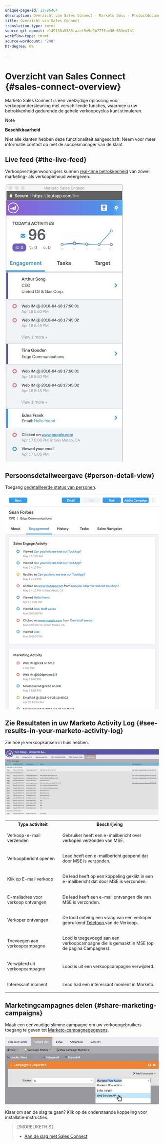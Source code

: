 ```yaml
---
unique-page-id: 13796464
description: Overzicht van Sales Connect - Marketo Docs - Productdocumentatie
title: Overzicht van Sales Connect
translation-type: tm+mt
source-git-commit: e149133a5383faaef5e9c9b7775ae36e633ed7b1
workflow-type: tm+mt
source-wordcount: '248'
ht-degree: 0%

---
```



# Overzicht van Sales Connect {#sales-connect-overview}

Marketo Sales Connect is een veelzijdige oplossing voor verkoopondersteuning met verschillende functies, waarmee u uw betrokkenheid gedurende de gehele verkoopcyclus kunt stimuleren.

>[!NOTE]
>
>**Beschikbaarheid**
>
>Niet alle klanten hebben deze functionaliteit aangeschaft. Neem voor meer informatie contact op met de succesmanager van de klant.

## Live feed {#the-live-feed}

Verkoopvertegenwoordigers kunnen [real-time betrokkenheid](http://docs.marketo.com/x/d4TS) van zowel marketing- als verkoopinhoud weergeven.

![](assets/engagement.jpg)

## Persoonsdetailweergave {#person-detail-view}

Toegang [gedetailleerde status van personen](http://docs.marketo.com/x/e4TS).

![](assets/2018-05-11-at-3.28-pm.jpg)

## Zie Resultaten in uw Marketo Activity Log {#see-results-in-your-marketo-activity-log}

Zie hoe je verkoopkansen in huis hebben.

![](assets/2018-05-11-at-3.30-pm.jpg)

<table> 
 <tbody> 
  <tr> 
   <th>Type activiteit</th> 
   <th>Beschrijving</th> 
  </tr> 
  <tr> 
   <td><p>Verkoop-e-mail verzenden</p></td> 
   <td><p>Gebruiker heeft een e-mailbericht over verkopen verzonden van MSE.</p></td> 
  </tr> 
  <tr> 
   <td><p>Verkoopbericht openen</p></td> 
   <td><p>Lead heeft een e-mailbericht geopend dat door MSE is verzonden.</p></td> 
  </tr> 
  <tr> 
   <td><p>Klik op E-mail verkoop</p></td> 
   <td><p>De lead heeft op een koppeling geklikt in een e-mailbericht dat door MSE is verzonden.</p></td> 
  </tr> 
  <tr> 
   <td colspan="1"><p>E-mailadres voor verkoop ontvangen</p></td> 
   <td colspan="1"><p>De lead heeft een e-mail ontvangen die van MSE is verzonden.</p></td> 
  </tr> 
  <tr> 
   <td colspan="1"><p>Verkoper ontvangen</p></td> 
   <td colspan="1"><p>De lood ontving een vraag van een verkoper gebruikend <a href="http://docs.marketo.com/x/NgDb" rel="nofollow">Telefoon </a> van de Verkoop.</p></td> 
  </tr> 
  <tr> 
   <td colspan="1"><p>Toevoegen aan verkoopcampagne</p></td> 
   <td colspan="1"><p>Lood is toegevoegd aan een verkoopcampagne die is gemaakt in MSE (op de pagina Campagnes).</p></td> 
  </tr> 
  <tr> 
   <td colspan="1"><p>Verwijderd uit verkoopcampagne</p></td> 
   <td colspan="1"><p>Lood is uit een verkoopcampagne verwijderd.</p></td> 
  </tr> 
  <tr> 
   <td colspan="1"><p>Interessant moment</p></td> 
   <td colspan="1"><p>Lead had een interessant moment in Marketo.</p></td> 
  </tr> 
 </tbody> 
</table>

## Marketingcampagnes delen {#share-marketing-campaigns}

Maak een eenvoudige slimme campagne om uw verkoopgebruikers toegang te geven tot [Marketo-campagnegegevens](http://docs.marketo.com/x/NwDh).

![](assets/campaign-is-requested.jpg)

Klaar om aan de slag te gaan? Klik op de onderstaande koppeling voor installatie-instructies.

>[!MORELIKETHIS]
>
>* [Aan de slag met Sales Connect](http://docs.marketo.com/x/coTS)

>



